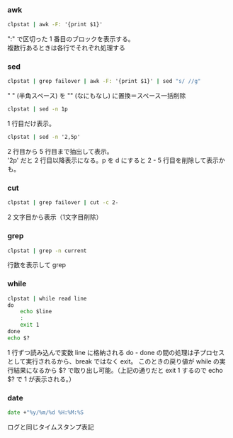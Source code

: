 ### awk
```bat
clpstat | awk -F: '{print $1}'
```
":" で区切った 1 番目のブロックを表示する。  
複数行あるときは各行でそれぞれ処理する

### sed
```bat
clpstat | grep failover | awk -F: '{print $1}' | sed "s/ //g"
```
" " (半角スペース) を "" (なにもなし) に置換＝スペース一括削除

```bat
clpstat | sed -n 1p
```
1 行目だけ表示。  

```bat
clpstat | sed -n '2,5p'
```
2 行目から 5 行目まで抽出して表示。  
'2p' だと 2 行目以降表示になる。p を d にすると 2 - 5 行目を削除して表示かも。

### cut
```bat
clpstat | grep failover | cut -c 2-
```
2 文字目から表示（1文字目削除）

### grep
```bat
clpstat | grep -n current
```
行数を表示して grep

### while
```bat
clpstat | while read line
do
    echo $line
    :
    exit 1
done
echo $? 
```
1 行ずつ読み込んで変数 line に格納される
do - done の間の処理は子プロセスとして実行されるから、break ではなく exit。
このときの戻り値が while の実行結果になるから $? で取り出し可能。（上記の通りだと exit 1 するので echo $? で 1 が表示される。）

### date
```bat
date +"%y/%m/%d %H:%M:%S
```
ログと同じタイムスタンプ表記
